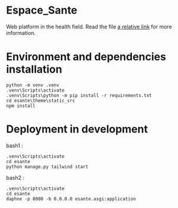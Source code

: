 # Espace_Sante
Web platform in the health field. Read the file [a relative link](Project_description.md) for more information.

# Environment and dependencies installation
```
python -m venv .venv
.venv\Scripts\activate
.venv\Scripts\python -m pip install -r requirements.txt
cd esante\theme\static_src
npm install
```

# Deployment in development
bash1 : 
```
.venv\Scripts\activate
cd esante
python manage.py tailwind start
```
bash2 :
```
.venv\Scripts\activate
cd esante
daphne -p 8000 -b 0.0.0.0 esante.asgi:application
```
